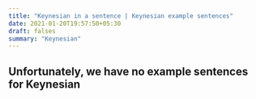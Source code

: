```yaml
---
title: "Keynesian in a sentence | Keynesian example sentences"
date: 2021-01-20T19:57:50+05:30
draft: falses
summary: "Keynesian"
---
```

## Unfortunately, we have no example sentences for Keynesian                 
